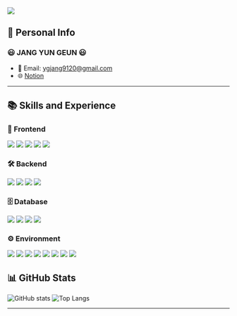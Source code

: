 <img src="https://capsule-render.vercel.app/api?type=rounded&height=300&text=JANG%20YUNGEUN&section=header&reversal=false&textBg=false&fontAlign=50&animation=twinkling&color=98FF98&fontColor=333333" />

## 📄 Personal Info
### 😃 JANG YUN GEUN 😃

- 📧 Email: ygjang9120@gmail.com
- 🌐 [Notion](https://road-particle-453.notion.site/dc7ad3aca22f48cabfaa0ac927c8f580?pvs=4)

---

##  📚 Skills and Experience

### 🎨 Frontend
<span><img src="https://img.shields.io/badge/HTML-E34F26?style=flat&logo=html5&logoColor=white"/></span>
<span><img src="https://img.shields.io/badge/CSS-1572B6?style=flat&logo=css3&logoColor=white"/></span>
<span><img src="https://img.shields.io/badge/JavaScript-F7DF1E?style=flat&logo=javascript&logoColor=white"/></span>
<span><img src="https://img.shields.io/badge/jQuery-0769AD?style=flat&logo=jquery&logoColor=white"/></span>
<span><img src="https://img.shields.io/badge/Thymeleaf-005F0F?style=flat&logo=thymeleaf&logoColor=white"/></span>

### 🛠 Backend
<span><img src="https://img.shields.io/badge/Java-5382A1?style=flat"/></span>
<span><img src="https://img.shields.io/badge/Springboot-6DB33F?style=flat&logo=springboot&logoColor=white"/></span>
<span><img src="https://img.shields.io/badge/Node.js-339933?style=flat&logo=node.js&logoColor=white"/></span>
<span><img src="https://img.shields.io/badge/JSP-007396?style=flat&logo=java&logoColor=white"/></span>

### 🗄 Database
<span><img src="https://img.shields.io/badge/Oracle-F80000?style=flat&logo=oracle&logoColor=white"/></span>
<span><img src="https://img.shields.io/badge/MySQL-4479A1?style=flat&logo=mysql&logoColor=white"/></span>
<span><img src="https://img.shields.io/badge/MyBatis-B20000?style=flat&logo=mybatis&logoColor=white"/></span>
<span><img src="https://img.shields.io/badge/JPA-6D6E6E?style=flat&logo=jpa&logoColor=white"/></span>


### ⚙ Environment
<div>
  <img src="https://img.shields.io/badge/Visual Studio Code-007ACC?style=flat&logo=visualstudiocode&logoColor=white"/>
  <img src="https://img.shields.io/badge/IntelliJ-FE315D?style=flat&logo=intellijidea&logoColor=white"/>
  <img src="https://img.shields.io/badge/Eclipse-2C2255?style=flat&logo=eclipse&logoColor=white"/>
  <img src="https://img.shields.io/badge/DBeaver-382923?style=flat&logo=dbeaver&logoColor=white"/>
  <img src="https://img.shields.io/badge/Git-F05032?style=flat&logo=git&logoColor=white"/>
  <img src="https://img.shields.io/badge/GitHub-181717?style=flat&logo=github&logoColor=white"/>
  <span><img src="https://img.shields.io/badge/AWS-FF9900?style=flat&logo=amazon-aws&logoColor=white"/></span>
  <img src="https://img.shields.io/badge/Discord-5865F2?style=flat&logo=discord&logoColor=white"/>
</div>




## 📊 GitHub Stats
![GitHub stats](https://github-readme-stats.vercel.app/api?username=jang1234567&show_icons=true&theme=buefy)
![Top Langs](https://github-readme-stats.vercel.app/api/top-langs/?username=jang1234567&layout=compact&theme=buefy)

---

